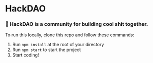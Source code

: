 # HackDAO

### 🌟 HackDAO is a community for building cool shit together.
To run this locally, clone this repo and follow these commands:

1. Run `npm install` at the root of your directory
2. Run `npm start` to start the project
3. Start coding!


